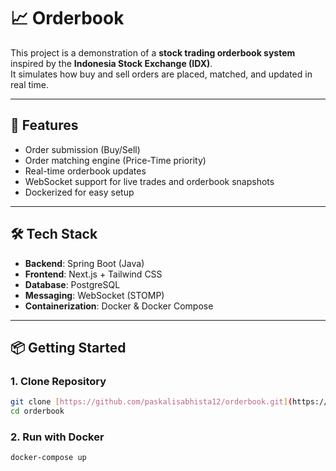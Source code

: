 # 📈 Orderbook

This project is a demonstration of a **stock trading orderbook system** inspired by the **Indonesia Stock Exchange (IDX)**.  
It simulates how buy and sell orders are placed, matched, and updated in real time.

---

## 🚀 Features
- Order submission (Buy/Sell)
- Order matching engine (Price-Time priority)
- Real-time orderbook updates
- WebSocket support for live trades and orderbook snapshots
- Dockerized for easy setup

---

## 🛠️ Tech Stack
- **Backend**: Spring Boot (Java)
- **Frontend**: Next.js + Tailwind CSS
- **Database**: PostgreSQL
- **Messaging**: WebSocket (STOMP)
- **Containerization**: Docker & Docker Compose

---

## 📦 Getting Started

### 1. Clone Repository
```bash
git clone [https://github.com/paskalisabhista12/orderbook.git](https://github.com/paskalisabhista12/orderbook.git)
cd orderbook
```
### 2. Run with Docker
```bash
docker-compose up
```
